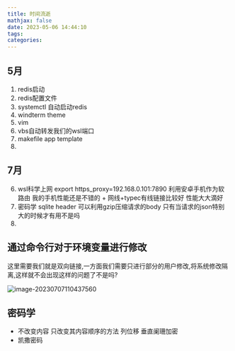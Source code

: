 ```yaml
---
title: 时间流逝
mathjax: false
date: 2023-05-06 14:44:10
tags:
categories:
---
```


## 5月

1. redis启动
2. redis配置文件
3. systemctl 自动启动redis
4. windterm theme
5. vim 
6. vbs自动转发我们的wsl端口 
7. makefile  app template
8. 



## 7月

6. wsl科学上网 export https_proxy=192.168.0.101:7890  利用安卓手机作为软路由 我的手机性能还是不错的 + 网线+typec有线链接比较好 性能大大滴好 
7. 密码学 sqlite header  可以利用gzip压缩请求的body 只有当请求的json特别大的时候才有用不是吗
8. 

## 通过命令行对于环境变量进行修改

这里需要我们就是双向链接,一方面我们需要只进行部分的用户修改,将系统修改隔离,这样就不会出现这样的问题了不是吗?

![image-20230707110437560](http://81.68.91.70/pg/image/KMwxpFHkbZvJ.png)



## 密码学

* 不改变内容 只改变其内容顺序的方法 列位移  垂直阑珊加密
* 凯撒密码 
